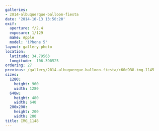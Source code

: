 ```yaml
---
galleries:
- 2014-albuquerque-balloon-fiesta
date: '2014-10-13 13:50:20'
exif:
  aperture: f/2.4
  exposure: 1/129
  make: Apple
  model: 'iPhone 5'
layout: gallery-photo
location:
  latitude: 34.79563
  longitude: -106.390525
ordering: 27
previous: /gallery/2014-albuquerque-balloon-fiesta/c60d938-img-1145
sizes:
  1280:
    height: 960
    width: 1280
  640w:
    height: 480
    width: 640
  200x200:
    height: 200
    width: 200
title: IMG_1148
---
```

